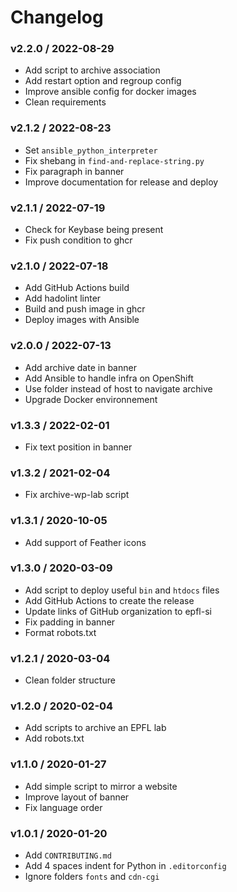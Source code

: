 Changelog
=========

### v2.2.0 / 2022-08-29

  - Add script to archive association
  - Add restart option and regroup config
  - Improve ansible config for docker images
  - Clean requirements

### v2.1.2 / 2022-08-23

  - Set `ansible_python_interpreter`
  - Fix shebang in `find-and-replace-string.py`
  - Fix paragraph in banner
  - Improve documentation for release and deploy

### v2.1.1 / 2022-07-19

  - Check for Keybase being present
  - Fix push condition to ghcr

### v2.1.0 / 2022-07-18

  - Add GitHub Actions build
  - Add hadolint linter
  - Build and push image in ghcr
  - Deploy images with Ansible

### v2.0.0 / 2022-07-13

  - Add archive date in banner
  - Add Ansible to handle infra on OpenShift
  - Use folder instead of host to navigate archive
  - Upgrade Docker environnement

### v1.3.3 / 2022-02-01

  - Fix text position in banner

### v1.3.2 / 2021-02-04

  - Fix archive-wp-lab script

### v1.3.1 / 2020-10-05

  - Add support of Feather icons

### v1.3.0 / 2020-03-09

  - Add script to deploy useful `bin` and `htdocs` files
  - Add GitHub Actions to create the release
  - Update links of GitHub organization to epfl-si
  - Fix padding in banner
  - Format robots.txt

### v1.2.1 / 2020-03-04

  - Clean folder structure

### v1.2.0 / 2020-02-04

  - Add scripts to archive an EPFL lab
  - Add robots.txt

### v1.1.0 / 2020-01-27

  - Add simple script to mirror a website
  - Improve layout of banner
  - Fix language order

### v1.0.1 / 2020-01-20

  - Add `CONTRIBUTING.md`
  - Add 4 spaces indent for Python in `.editorconfig`
  - Ignore folders `fonts` and `cdn-cgi`
